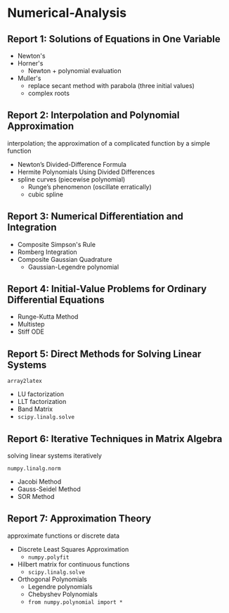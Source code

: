 # Numerical-Analysis

## Report 1: Solutions of Equations in One Variable

- Newton's
- Horner's
  - Newton + polynomial evaluation
- Muller's
  - replace secant method with parabola (three initial values)
  - complex roots

## Report 2: Interpolation and Polynomial Approximation

interpolation; the approximation of a complicated function by a simple function

- Newton’s Divided-Difference Formula
- Hermite Polynomials Using Divided Differences
- spline curves (piecewise polynomial)
  - Runge’s phenomenon (oscillate erratically)
  - cubic spline

## Report 3: Numerical Differentiation and Integration

- Composite Simpson's Rule
- Romberg Integration
- Composite Gaussian Quadrature
    - Gaussian-Legendre polynomial

## Report 4: Initial-Value Problems for Ordinary Differential Equations

- Runge-Kutta Method
- Multistep
- Stiff ODE

## Report 5: Direct Methods for Solving Linear Systems

`array2latex`

- LU factorization
- LLT factorization
- Band Matrix
- `scipy.linalg.solve`

## Report 6: Iterative Techniques in Matrix Algebra

solving linear systems iteratively

`numpy.linalg.norm`

- Jacobi Method
- Gauss-Seidel Method
- SOR Method

## Report 7: Approximation Theory

approximate functions or discrete data

- Discrete Least Squares Approximation
  - `numpy.polyfit`
- Hilbert matrix for continuous functions
  - `scipy.linalg.solve`
- Orthogonal Polynomials
  - Legendre polynomials
  - Chebyshev Polynomials
  - `from numpy.polynomial import *`
